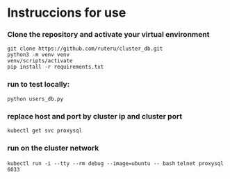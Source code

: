 # Instruccions for use

### Clone the repository and activate your virtual environment
```
git clone https://github.com/ruteru/cluster_db.git
python3 -m venv venv
venv/scripts/activate
pip install -r requirements.txt
```

### run to test locally:
```python users_db.py```

### replace host and port by cluster ip and cluster port
```kubectl get svc proxysql```

### run on the cluster network
```kubectl run -i --tty --rm debug --image=ubuntu -- bash```
```telnet proxysql 6033```